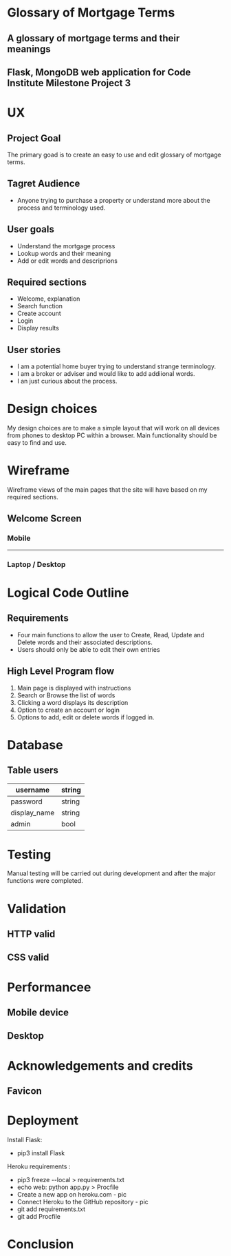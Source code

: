 # Glossary of Mortgage Terms
## A glossary of mortgage terms and their meanings
## Flask, MongoDB web application for Code Institute Milestone Project 3

# UX
## Project Goal
The primary goad is to create an easy to use and edit glossary of mortgage terms.

## Tagret Audience

* Anyone trying to purchase a property or understand more about the process and terminology used.

## User goals
* Understand the mortgage process
* Lookup words and their meaning
* Add or edit words and descriprions

## Required sections
* Welcome, explanation
* Search function
* Create account
* Login
* Display results


## User stories

* I am a potential home buyer trying to understand strange terminology.
* I am a broker or adviser and would like to add addiional words.
* I an just curious about the process.

# Design choices

My design choices are to make a simple layout that will work on all devices from phones to desktop PC within a browser. Main functionality should be easy to find and use.

# Wireframe
Wireframe views of the main pages that the site will have based on my required sections.

## Welcome Screen

### Mobile

---
### Laptop / Desktop


# Logical Code Outline

## Requirements
* Four main functions to allow the user to Create, Read, Update and Delete words and their associated descriptions.
* Users should only be able to edit their own entries

## High Level Program flow
1. Main page is displayed with instructions
2. Search or Browse the list of words
3. Clicking a word displays its description
4. Option to create an account or login
5. Options to add, edit or delete words if logged in.

# Database

## Table users

| username | string |
|--------|--------|
| password| string |
| display_name| string |
| admin| bool |

# Testing

Manual testing will be carried out during development and after the major functions were completed.


# Validation
## HTTP valid


## CSS valid


# Performancee

## Mobile device

## Desktop


# Acknowledgements and credits
 ## Favicon

# Deployment

Install Flask:
* pip3 install Flask

Heroku requirements :
* pip3 freeze --local > requirements.txt
* echo web: python app.py > Procfile
* Create a new app on heroku.com - pic
* Connect Heroku to the GitHub repository - pic
* git add requirements.txt
* git add Procfile
# Conclusion


